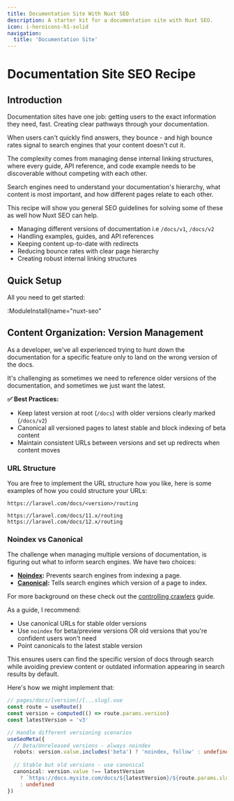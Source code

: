 ```yaml
---
title: Documentation Site With Nuxt SEO
description: A starter kit for a documentation site with Nuxt SEO.
icon: i-heroicons-h1-solid
navigation:
  title: 'Documentation Site'
---
```


# Documentation Site SEO Recipe

## Introduction

Documentation sites have one job: getting users to the exact information they need, fast. Creating clear pathways through your documentation.

When users can't quickly find answers, they bounce - and high bounce rates signal to search engines that your content doesn't cut it.

The complexity comes from managing dense internal linking structures, where every guide, API reference, and code example needs to be discoverable without competing with each other. 

Search engines need to understand your documentation's hierarchy, what content is most important, and how different pages relate to each other.

This recipe will show you general SEO guidelines for solving some of these as well how Nuxt SEO can help.

- Managing different versions of documentation i.e `/docs/v1`, `/docs/v2`
- Handling examples, guides, and API references
- Keeping content up-to-date with redirects
- Reducing bounce rates with clear page hierarchy
- Creating robust internal linking structures

## Quick Setup

All you need to get started:

:ModuleInstall{name="nuxt-seo"

## Content Organization: Version Management

As a developer, we've all experienced trying to hunt down the documentation for a specific feature only to land on the wrong
version of the docs.

It's challenging as sometimes we need to reference older versions of the documentation, and sometimes we just want the latest.

**✅ Best Practices:**

- Keep latest version at root (`/docs`) with older versions clearly marked (`/docs/v2`)
- Canonical all versioned pages to latest stable and block indexing of beta content
- Maintain consistent URLs between versions and set up redirects when content moves

### URL Structure

You are free to implement the URL structure how you like, here is some examples of how you could structure your URLs:

```dir [Laravel]
https://laravel.com/docs/<version>/routing

https://laravel.com/docs/11.x/routing
https://laravel.com/docs/12.x/routing
```

### Noindex vs Canonical

The challenge when managing multiple versions of documentation, is figuring out
what to inform search engines. We have two choices:

- **[Noindex](/learn/controlling-crawlers/meta-tags):** Prevents search engines from indexing a page.
- **[Canonical](/learn/controlling-crawlers/canonical-urls):** Tells search engines which version of a page to index.

For more background on these check out the [controlling crawlers](/learn/controlling-crawlers) guide.

As a guide, I recommend:
- Use canonical URLs for stable older versions
- Use `noindex` for beta/preview versions OR old versions that you're confident users won't need
- Point canonicals to the latest stable version

This ensures users can find the specific version of docs through search while avoiding preview content or outdated information
appearing in search results by default.

Here's how we might implement that:

```ts
// pages/docs/[version]/[...slug].vue
const route = useRoute()
const version = computed(() => route.params.version)
const latestVersion = 'v3'

// Handle different versioning scenarios
useSeoMeta({
  // Beta/Unreleased versions - always noindex
  robots: version.value.includes('beta') ? 'noindex, follow' : undefined,
  
  // Stable but old versions - use canonical
  canonical: version.value !== latestVersion 
    ? `https://docs.mysite.com/docs/${latestVersion}/${route.params.slug}`
    : undefined
})
```
